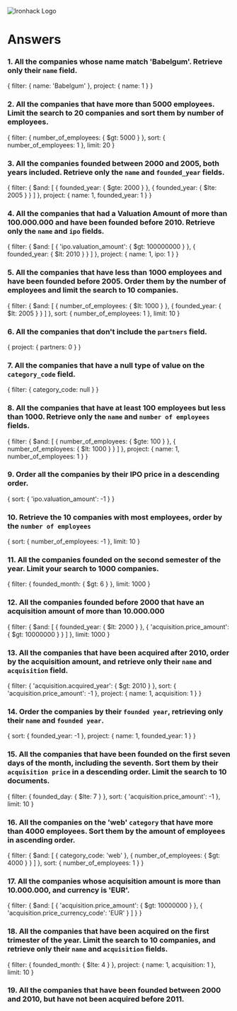 ![Ironhack Logo](https://i.imgur.com/1QgrNNw.png)

# Answers

### 1. All the companies whose name match 'Babelgum'. Retrieve only their `name` field.

{
filter: {
name: 'Babelgum'
},
project: {
name: 1
}
}

### 2. All the companies that have more than 5000 employees. Limit the search to 20 companies and sort them by **number of employees**.

{
filter: {
number_of_employees: {
$gt: 5000
}
},
sort: {
number_of_employees: 1
},
limit: 20
}

### 3. All the companies founded between 2000 and 2005, both years included. Retrieve only the `name` and `founded_year` fields.

{
filter: {
$and: [
{
founded_year: {
$gte: 2000
}
},
{
founded_year: {
$lte: 2005
}
}
]
},
project: {
name: 1,
founded_year: 1
}
}

### 4. All the companies that had a Valuation Amount of more than 100.000.000 and have been founded before 2010. Retrieve only the `name` and `ipo` fields.

{
filter: {
$and: [
{
'ipo.valuation_amount': {
$gt: 100000000
}
},
{
founded_year: {
$lt: 2010
}
}
]
},
project: {
name: 1,
ipo: 1
}
}

### 5. All the companies that have less than 1000 employees and have been founded before 2005. Order them by the number of employees and limit the search to 10 companies.

{
filter: {
$and: [
{
number_of_employees: {
$lt: 1000
}
},
{
founded_year: {
$lt: 2005
}
}
]
},
sort: {
number_of_employees: 1
},
limit: 10
}

### 6. All the companies that don't include the `partners` field.

{
project: {
partners: 0
}
}

### 7. All the companies that have a null type of value on the `category_code` field.

{
filter: {
category_code: null
}
}

### 8. All the companies that have at least 100 employees but less than 1000. Retrieve only the `name` and `number of employees` fields.

{
filter: {
$and: [
{
number_of_employees: {
$gte: 100
}
},
{
number_of_employees: {
$lt: 1000
}
}
]
},
project: {
name: 1,
number_of_employees: 1
}
}

### 9. Order all the companies by their IPO price in a descending order.

{
sort: {
'ipo.valuation_amount': -1
}
}

### 10. Retrieve the 10 companies with most employees, order by the `number of employees`

{
sort: {
number_of_employees: -1
},
limit: 10
}

### 11. All the companies founded on the second semester of the year. Limit your search to 1000 companies.

{
filter: {
founded_month: {
$gt: 6
}
},
limit: 1000
}

### 12. All the companies founded before 2000 that have an acquisition amount of more than 10.000.000

{
filter: {
$and: [
{
founded_year: {
$lt: 2000
}
},
{
'acquisition.price_amount': {
$gt: 10000000
}
}
]
},
limit: 1000
}

### 13. All the companies that have been acquired after 2010, order by the acquisition amount, and retrieve only their `name` and `acquisition` field.

{
filter: {
'acquisition.acquired_year': {
$gt: 2010
}
},
sort: {
'acquisition.price_amount': -1
},
project: {
name: 1,
acquisition: 1
}
}

### 14. Order the companies by their `founded year`, retrieving only their `name` and `founded year`.

{
sort: {
founded_year: -1
},
project: {
name: 1,
founded_year: 1
}
}

### 15. All the companies that have been founded on the first seven days of the month, including the seventh. Sort them by their `acquisition price` in a descending order. Limit the search to 10 documents.

{
filter: {
founded_day: {
$lte: 7
}
},
sort: {
'acquisition.price_amount': -1
},
limit: 10
}

### 16. All the companies on the 'web' `category` that have more than 4000 employees. Sort them by the amount of employees in ascending order.

{
filter: {
$and: [
{
category_code: 'web'
},
{
number_of_employees: {
$gt: 4000
}
}
]
},
sort: {
number_of_employees: 1
}
}

### 17. All the companies whose acquisition amount is more than 10.000.000, and currency is 'EUR'.

{
filter: {
$and: [
{
'acquisition.price_amount': {
$gt: 10000000
}
},
{
'acquisition.price_currency_code': 'EUR'
}
]
}
}

### 18. All the companies that have been acquired on the first trimester of the year. Limit the search to 10 companies, and retrieve only their `name` and `acquisition` fields.

{
filter: {
founded_month: {
$lte: 4
}
},
project: {
name: 1,
acquisition: 1
},
limit: 10
}

### 19. All the companies that have been founded between 2000 and 2010, but have not been acquired before 2011.
